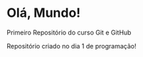 # Olá, Mundo!
Primeiro Repositório do curso Git e GitHub

Repositório criado no dia 1 de programação!